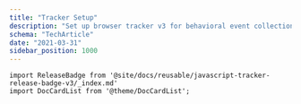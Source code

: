 ```yaml
---
title: "Tracker Setup"
description: "Set up browser tracker v3 for behavioral event collection in web applications."
schema: "TechArticle"
date: "2021-03-31"
sidebar_position: 1000
---
```


```mdx-code-block
import ReleaseBadge from '@site/docs/reusable/javascript-tracker-release-badge-v3/_index.md'
import DocCardList from '@theme/DocCardList';
```

<ReleaseBadge/>

<DocCardList/>

